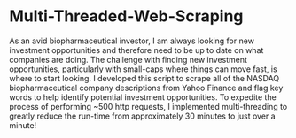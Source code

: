 # Multi-Threaded-Web-Scraping

As an avid biopharmaceutical investor, I am always looking for new investment opportunities and therefore need to be up to date on what companies are doing. The challenge with finding new investment opportunities, particularly with small-caps where things can move fast, is where to start looking. I developed this script to scrape all of the NASDAQ biopharmaceutical company descriptions from Yahoo Finance and flag key words to help identify potential investment opportunities. To expedite the process of performing ~500 http requests, I implemented multi-threading to greatly reduce the run-time from approximately 30 minutes to just over a minute!
